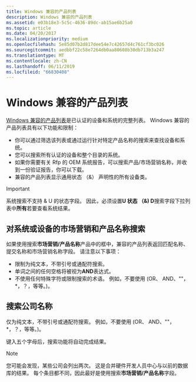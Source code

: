 ```yaml
---
title: Windows 兼容的产品列表
description: Windows 兼容的产品列表
ms.assetid: e03b18e3-5c5c-4636-89dc-ab15ae6b25a0
ms.topic: article
ms.date: 04/20/2017
ms.localizationpriority: medium
ms.openlocfilehash: 5e85d07b2d817dee54e7c42657d4c761cf3bc026
ms.sourcegitcommit: aedbbf22c58e7264db0aa80608b30db713b3a247
ms.translationtype: MT
ms.contentlocale: zh-CN
ms.lasthandoff: 06/11/2019
ms.locfileid: "66830408"
---
```

# <a name="windows-compatible-products-list"></a>Windows 兼容的产品列表

[Windows 兼容的产品列表](https://aka.ms/AA5bmch)是已认证的设备和系统的完整列表。 Windows 兼容的产品列表具有以下功能和限制：

* 你可以通过筛选该列表或通过运行针对特定产品名称的搜索来查找设备和系统。
* 您可以搜索所有认证的设备和整个目录的系统。
* 如果你需要有关 Rfp 的 OEM 系统报告，可以搜索产品/市场营销名称，并收到一份验证报告，你可以下载。 
* 兼容的产品列表显示通用状态 （&） 声明性的所有设备类。

> [!IMPORTANT]
>系统搜索不支持 & U 的状态字段。 因此，必须设置**U 状态 （&) D**搜索字段下拉列表中**所有**若要查看系统结果。

## <a name="searching-for-marketing-and-product-names-for-systems-or-devices"></a>对系统或设备的市场营销和产品名称搜索

如果使用搜索**市场营销/产品名称**产品中的框中，兼容的产品列表返回匹配名称、 提交名称和市场营销名称字段。 请注意以下事项：

* 限制为纯文本，不带引号或通配符搜索。
* 单词之间的任何空格将被视为**AND**表达式。
* 不使用任何特殊字符或限制搜索的术语。 例如，不要使用 (OR、 AND、""， \*，？，等等。)。

## <a name="searching-for-a-company-name"></a>搜索公司名称 

仅为纯文本，不带引号或通配符搜索。 例如，不要使用 (OR、 AND、""， \*，？，等等。)。

键入五个字母后，搜索功能将自动完成结果。 

> [!NOTE]
>您可能会发现，某些公司会列出两次。 这是合并硬件开发人员中心与以前的数据库的结果。 每个条目都不同，因此最好是使用搜索**市场营销/产品名称**字段。
